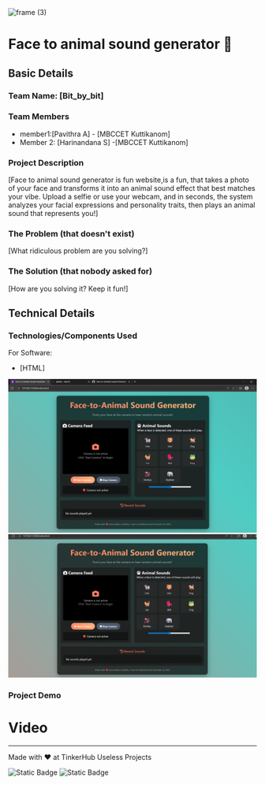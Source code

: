 <img width="3188" height="1202" alt="frame (3)" src="https://github.com/user-attachments/assets/517ad8e9-ad22-457d-9538-a9e62d137cd7" />


# Face to animal sound generator 🎯


## Basic Details
### Team Name: [Bit_by_bit]


### Team Members
- member1:[Pavithra A] - [MBCCET Kuttikanom]
- Member 2: [Harinandana S] -[MBCCET Kuttikanom]
  

### Project Description
[Face to animal sound generator is fun website,is a fun,  that takes a photo of your face and transforms it into an animal sound effect that best matches your vibe. Upload a selfie or use your webcam, and in seconds, the system analyzes your facial expressions and personality traits, then plays an animal sound that represents you!]

### The Problem (that doesn't exist)
[What ridiculous problem are you solving?]

### The Solution (that nobody asked for)
[How are you solving it? Keep it fun!]

## Technical Details
### Technologies/Components Used
For Software:
- [HTML]






![Screenshot1](img2.png)
![Screenshot2](img3.png)



### Project Demo
# Video

---
Made with ❤️ at TinkerHub Useless Projects 

![Static Badge](https://img.shields.io/badge/TinkerHub-24?color=%23000000&link=https%3A%2F%2Fwww.tinkerhub.org%2F)
![Static Badge](https://img.shields.io/badge/UselessProjects--25-25?link=https%3A%2F%2Fwww.tinkerhub.org%2Fevents%2FQ2Q1TQKX6Q%2FUseless%2520Projects)


